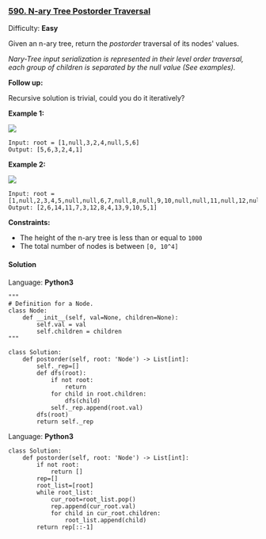 ### [590\. N-ary Tree Postorder Traversal](https://leetcode.com/problems/n-ary-tree-postorder-traversal/)

Difficulty: **Easy**


Given an n-ary tree, return the _postorder_ traversal of its nodes' values.

_Nary-Tree input serialization is represented in their level order traversal, each group of children is separated by the null value (See examples)._

**Follow up:**

Recursive solution is trivial, could you do it iteratively?

**Example 1:**

![](https://assets.leetcode.com/uploads/2018/10/12/narytreeexample.png)

```
Input: root = [1,null,3,2,4,null,5,6]
Output: [5,6,3,2,4,1]
```

**Example 2:**

![](https://assets.leetcode.com/uploads/2019/11/08/sample_4_964.png)

```
Input: root = [1,null,2,3,4,5,null,null,6,7,null,8,null,9,10,null,null,11,null,12,null,13,null,null,14]
Output: [2,6,14,11,7,3,12,8,4,13,9,10,5,1]
```

**Constraints:**

*   The height of the n-ary tree is less than or equal to `1000`
*   The total number of nodes is between `[0, 10^4]`


#### Solution

Language: **Python3**

```python3
"""
# Definition for a Node.
class Node:
    def __init__(self, val=None, children=None):
        self.val = val
        self.children = children
"""
​
class Solution:
    def postorder(self, root: 'Node') -> List[int]:
        self._rep=[]
        def dfs(root):
            if not root:
                return 
            for child in root.children:
                dfs(child)
            self._rep.append(root.val)
        dfs(root)
        return self._rep
```
Language: **Python3**

```python3
class Solution:
    def postorder(self, root: 'Node') -> List[int]:
        if not root:
            return []
        rep=[]
        root_list=[root]
        while root_list:
            cur_root=root_list.pop()
            rep.append(cur_root.val)
            for child in cur_root.children:
                root_list.append(child)
        return rep[::-1]
```